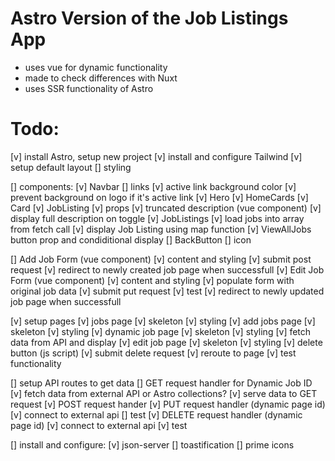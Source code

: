 # Astro Version of the Job Listings App
- uses vue for dynamic functionality
- made to check differences with Nuxt
- uses SSR functionality of Astro

# Todo:
[v] install Astro, setup new project
[v] install and configure Tailwind
[v] setup default layout
  [] styling

[]  components:
  [v] Navbar
    [] links
    [v] active link background color
    [v] prevent background on logo if it's active link
  [v] Hero
  [v] HomeCards
    [v] Card
  [v] JobListing
    [v] props
    [v] truncated description (vue component)
      [v] display full description on toggle
  [v] JobListings
    [v] load jobs into array from fetch call
    [v] display Job Listing using map function
    [v] ViewAllJobs button prop and condiditional display
  [] BackButton
    [] icon

  [] Add Job Form (vue component)
    [v] content and styling
    [v] submit post request
    [v] redirect to newly created job page when successfull
  [v] Edit Job Form (vue component)
    [v] content and styling
    [v] populate form with original job data
    [v] submit put request
      [v] test
    [v] redirect to newly updated job page when successfull

[v] setup pages
  [v] jobs page
    [v] skeleton
    [v] styling
  [v] add jobs page
    [v] skeleton
    [v] styling
  [v] dynamic job page
    [v] skeleton
    [v] styling
    [v] fetch data from API and display
  [v] edit job page
    [v] skeleton
    [v] styling
    [v] delete button (js script)
      [v] submit delete request
      [v] reroute to page
      [v] test functionality

[] setup API routes to get data
  [] GET request handler for Dynamic Job ID
    [v] fetch data from external API or Astro collections?
    [v] serve data to GET request 
  [v] POST request hander
  [v] PUT request handler (dynamic page id)
    [v] connect to external api
    [] test
  [v] DELETE request handler (dynamic page id)
    [v] connect to external api
    [v] test

[] install and configure:
  [v] json-server
  [] toastification
  [] prime icons